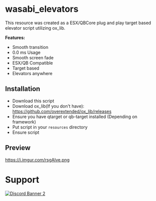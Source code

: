 # wasabi_elevators

This resource was created as a ESX/QBCore plug and play target based elevator script utilizing ox_lib.

<b>Features:</b>
- Smooth transition
- 0.0 ms Usage
- Smooth screen fade
- ESX/QB Compatible
- Target based
- Elevators anywhere

## Installation

- Download this script
- Download ox_lib(If you don't have): https://github.com/overextended/ox_lib/releases
- Ensure you have qtarget or qb-target installed (Depending on framework)
- Put script in your `resources` directory
- Ensure script

## Preview
https://i.imgur.com/rsgAlve.png

# Support
<a href='https://discord.gg/79zjvy4JMs'>![Discord Banner 2](https://discordapp.com/api/guilds/1025493337031049358/widget.png?style=banner2)</a>
